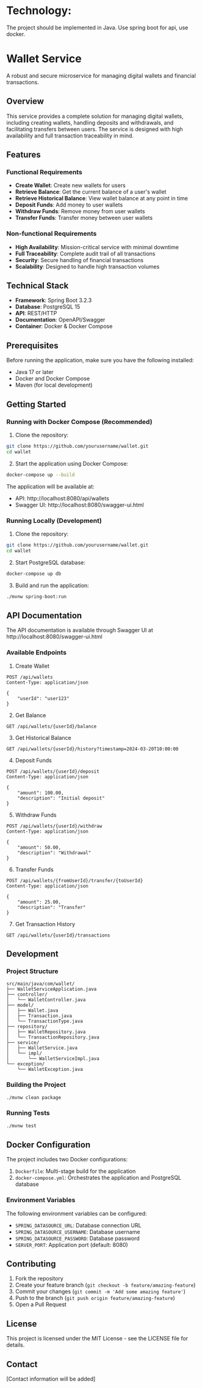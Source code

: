 # Technology: 

The project should be implemented in Java.
Use spring boot for api, use docker.

# Wallet Service

A robust and secure microservice for managing digital wallets and financial transactions.

## Overview

This service provides a complete solution for managing digital wallets, including creating wallets, handling deposits and withdrawals, and facilitating transfers between users. The service is designed with high availability and full transaction traceability in mind.

## Features

### Functional Requirements

- **Create Wallet**: Create new wallets for users
- **Retrieve Balance**: Get the current balance of a user's wallet
- **Retrieve Historical Balance**: View wallet balance at any point in time
- **Deposit Funds**: Add money to user wallets
- **Withdraw Funds**: Remove money from user wallets
- **Transfer Funds**: Transfer money between user wallets

### Non-functional Requirements

- **High Availability**: Mission-critical service with minimal downtime
- **Full Traceability**: Complete audit trail of all transactions
- **Security**: Secure handling of financial transactions
- **Scalability**: Designed to handle high transaction volumes

## Technical Stack

- **Framework**: Spring Boot 3.2.3
- **Database**: PostgreSQL 15
- **API**: REST/HTTP
- **Documentation**: OpenAPI/Swagger
- **Container**: Docker & Docker Compose

## Prerequisites

Before running the application, make sure you have the following installed:

- Java 17 or later
- Docker and Docker Compose
- Maven (for local development)

## Getting Started

### Running with Docker Compose (Recommended)

1. Clone the repository:
```bash
git clone https://github.com/yourusername/wallet.git
cd wallet
```

2. Start the application using Docker Compose:
```bash
docker-compose up --build
```

The application will be available at:
- API: http://localhost:8080/api/wallets
- Swagger UI: http://localhost:8080/swagger-ui.html

### Running Locally (Development)

1. Clone the repository:
```bash
git clone https://github.com/yourusername/wallet.git
cd wallet
```

2. Start PostgreSQL database:
```bash
docker-compose up db
```

3. Build and run the application:
```bash
./mvnw spring-boot:run
```

## API Documentation

The API documentation is available through Swagger UI at http://localhost:8080/swagger-ui.html

### Available Endpoints

1. Create Wallet
```http
POST /api/wallets
Content-Type: application/json

{
    "userId": "user123"
}
```

2. Get Balance
```http
GET /api/wallets/{userId}/balance
```

3. Get Historical Balance
```http
GET /api/wallets/{userId}/history?timestamp=2024-03-20T10:00:00
```

4. Deposit Funds
```http
POST /api/wallets/{userId}/deposit
Content-Type: application/json

{
    "amount": 100.00,
    "description": "Initial deposit"
}
```

5. Withdraw Funds
```http
POST /api/wallets/{userId}/withdraw
Content-Type: application/json

{
    "amount": 50.00,
    "description": "Withdrawal"
}
```

6. Transfer Funds
```http
POST /api/wallets/{fromUserId}/transfer/{toUserId}
Content-Type: application/json

{
    "amount": 25.00,
    "description": "Transfer"
}
```

7. Get Transaction History
```http
GET /api/wallets/{userId}/transactions
```

## Development

### Project Structure

```
src/main/java/com/wallet/
├── WalletServiceApplication.java
├── controller/
│   └── WalletController.java
├── model/
│   ├── Wallet.java
│   ├── Transaction.java
│   └── TransactionType.java
├── repository/
│   ├── WalletRepository.java
│   └── TransactionRepository.java
├── service/
│   ├── WalletService.java
│   └── impl/
│       └── WalletServiceImpl.java
└── exception/
    └── WalletException.java
```

### Building the Project

```bash
./mvnw clean package
```

### Running Tests

```bash
./mvnw test
```

## Docker Configuration

The project includes two Docker configurations:

1. `Dockerfile`: Multi-stage build for the application
2. `docker-compose.yml`: Orchestrates the application and PostgreSQL database

### Environment Variables

The following environment variables can be configured:

- `SPRING_DATASOURCE_URL`: Database connection URL
- `SPRING_DATASOURCE_USERNAME`: Database username
- `SPRING_DATASOURCE_PASSWORD`: Database password
- `SERVER_PORT`: Application port (default: 8080)

## Contributing

1. Fork the repository
2. Create your feature branch (`git checkout -b feature/amazing-feature`)
3. Commit your changes (`git commit -m 'Add some amazing feature'`)
4. Push to the branch (`git push origin feature/amazing-feature`)
5. Open a Pull Request

## License

This project is licensed under the MIT License - see the LICENSE file for details.

## Contact

[Contact information will be added]